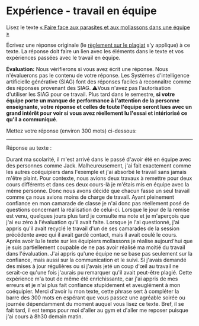 # Expérience - travail en équipe

Lisez le texte [« Faire face aux parasites et aux mollassons dans une équipe »](https://etsmtl365-my.sharepoint.com/:w:/g/personal/christopher_fuhrman_etsmtl_ca/EcmQ4mhrCt5Ml9FUOiAPMmQBqtH3Z65GXrMLngDaeRCP8g?e=8JXrlf)

Écrivez une réponse originale (le [règlement sur le plagiat](https://www.etsmtl.ca/Etudes/citer-pas-plagier) s'y applique) à ce texte.
La réponse doit faire un lien avec les éléments dans le texte et vos expériences passées avec le travail en équipe.

**Évaluation:** Nous vérifierons si vous avez écrit une réponse.
Nous n'évaluerons pas le contenu de votre réponse.
Les Systèmes d'intelligence artificielle générative (SIAG) font des réponses faciles à reconnaître comme des réponses provenant des SIAG. 
⚠️Vous n'avez pas l'autorisation d'utiliser les SIAG pour ce travail. 
Plus tard dans le semestre, **si votre équipe porte un manque de performance à l'attention de la personne enseignante, votre réponse et celles de toute l'équipe seront lues avec un grand intérêt pour voir si vous avez réellement lu l'essai et intériorisé ce qu'il a communiqué**.

Mettez votre réponse (environ 300 mots) ci-dessous:

---

Réponse au texte :

Durant ma scolarité, il m'est arrivé dans le passé d'avoir été en équipe avec des personnes comme Jack. Malheureusement, j'ai fait exactement comme les autres coéquipiers dans l'exemple et j'ai absorbé le travail sans jamais m'être plaint. Pour contexte, nous avions deux travaux à remettre pour deux cours différents et dans ces deux cours-là je m'étais mis en équipe avec la même personne. Donc nous avons décidé que chacun fasse un seul travail comme ça nous avions moins de charge de travail. Ayant pleinement confiance en mon camarade de classe je n'ai donc pas réellement posé de questions concernant la réalisation de celui-ci. Lorsque le jour de la remise est venu, quelques jours plus tard je consulte ma note et je m'aperçois que j'ai eu zéro à l'évaluation qu'il avait faite. Lorsque je l'ai questionné, j'ai appris qu'il avait recyclé le travail d'un de ses camarades de la session précédente avec qui il avait gardé contact, mais il avait coulé le cours. Après avoir lu le texte sur les équipiers mollassons je réalise aujourd'hui que je suis partiellement coupable de ne pas avoir réalisé ma moitié du travail dans l'évaluation. J'ai appris qu'une équipe ne se base pas seulement sur la confiance, mais aussi sur la communication et le suivi. Si j'avais demandé des mises à jour régulières ou si j'avais jeté un coup d'œil au travail ne serait-ce qu'une fois j'aurais pu remarquer qu'il avait peut-être plagié. Cette expérience m'a tout de même été enrichissante, car j'ai appris de mes erreurs et je n'ai plus fait confiance stupidement et aveuglément à mon coéquipier. Merci d'avoir lu mon texte, cette phrase sert à compléter la barre des 300 mots en espérant que vous passez une agréable soirée ou journée dépendamment du moment auquel vous lisez ce texte. Bref, il se fait tard, il est temps pour moi d'aller au gym et d'aller me reposer puisque j'ai cours à 8h30 demain matin.